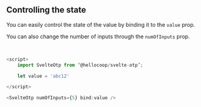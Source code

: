 ## Controlling the state

You can easily control the state of the value by binding it to the `value` prop.

You can also change the number of inputs through the `numOfInputs` prop.

<br/>

```js
<script>
	import SvelteOtp from ‘@hellocoop/svelte-otp’;

    let value = 'abc12'

</script>

<SvelteOtp numOfInputs={5} bind:value />
```
